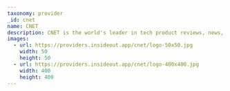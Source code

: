 ```yaml
---
taxonomy: provider
_id: cnet
name: CNET
description: CNET is the world's leader in tech product reviews, news, prices, videos, forums, how-tos and more.
images:
  - url: https://providers.insideout.app/cnet/logo-50x50.jpg
    width: 50
    height: 50
  - url: https://providers.insideout.app/cnet/logo-400x400.jpg
    width: 400
    height: 400
---
```

